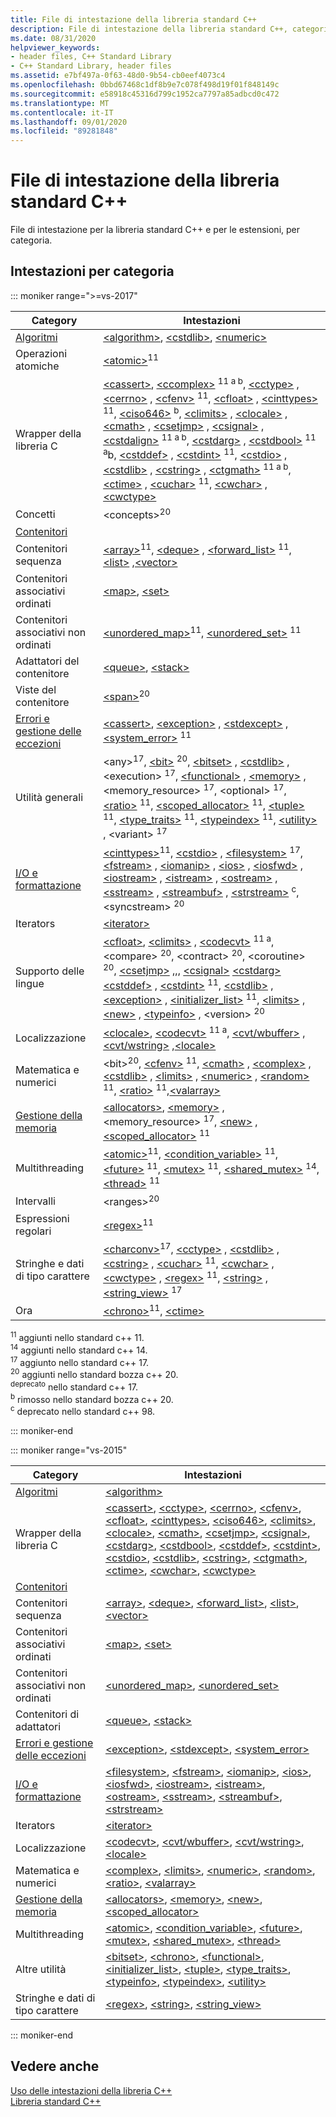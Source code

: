 ```yaml
---
title: File di intestazione della libreria standard C++
description: File di intestazione della libreria standard C++, categorizzati
ms.date: 08/31/2020
helpviewer_keywords:
- header files, C++ Standard Library
- C++ Standard Library, header files
ms.assetid: e7bf497a-0f63-48d0-9b54-cb0eef4073c4
ms.openlocfilehash: 0bbd67468c1df8b9e7c078f498d19f01f848149c
ms.sourcegitcommit: e58918c45316d799c1952ca7797a85adbcd0c472
ms.translationtype: MT
ms.contentlocale: it-IT
ms.lasthandoff: 09/01/2020
ms.locfileid: "89281848"
---
```

# <a name="c-standard-library-header-files"></a>File di intestazione della libreria standard C++

File di intestazione per la libreria standard C++ e per le estensioni, per categoria.

## <a name="headers-by-category"></a>Intestazioni per categoria

::: moniker range=">=vs-2017"

| Category | Intestazioni |
| - | - |
| [Algoritmi](../cpp/algorithms-modern-cpp.md) | [\<algorithm>](algorithm.md), [\<cstdlib>](cstdlib.md), [\<numeric>](numeric.md) |
| Operazioni atomiche |  [\<atomic>](atomic.md)<sup>11</sup> |
| Wrapper della libreria C | [\<cassert>](cassert.md), [\<ccomplex>](ccomplex.md) <sup>11 a b</sup>, [\<cctype>](cctype.md) , [\<cerrno>](cerrno.md) , [\<cfenv>](cfenv.md) <sup>11</sup>, [\<cfloat>](cfloat.md) , [\<cinttypes>](cinttypes.md) <sup>11</sup>, [\<ciso646>](ciso646.md) <sup>b</sup>, [\<climits>](climits.md) , [\<clocale>](clocale.md) , [\<cmath>](cmath.md) , [\<csetjmp>](csetjmp.md) , [\<csignal>](csignal.md) , [\<cstdalign>](cstdalign.md) <sup>11 a b</sup>, [\<cstdarg>](cstdarg.md) , [\<cstdbool>](cstdbool.md) <sup>11 a</sup>b, [\<cstddef>](cstddef.md) , [\<cstdint>](cstdint.md) <sup>11</sup>, [\<cstdio>](cstdio.md) , [\<cstdlib>](cstdlib.md) , [\<cstring>](cstring.md) , [\<ctgmath>](ctgmath.md) <sup>11 a b</sup>, [\<ctime>](ctime.md) , [\<cuchar>](cuchar.md) <sup>11</sup>, [\<cwchar>](cwchar.md) ,[\<cwctype>](cwctype.md) |
| Concetti | \<concepts><sup>20</sup> |
| [Contenitori](../cpp/containers-modern-cpp.md) | |
| Contenitori sequenza | [\<array>](array.md)<sup>11</sup>, [\<deque>](deque.md) , [\<forward_list>](forward-list.md) <sup>11</sup>, [\<list>](list.md) ,[\<vector>](vector.md) |
| Contenitori associativi ordinati| [\<map>](map.md), [\<set>](set.md) |
| Contenitori associativi non ordinati | [\<unordered_map>](unordered-map.md)<sup>11</sup>, [\<unordered_set>](unordered-set.md) <sup>11</sup> |
| Adattatori del contenitore | [\<queue>](queue.md), [\<stack>](stack.md) |
| Viste del contenitore | [\<span>](span.md)<sup>20</sup> |
| [Errori e gestione delle eccezioni](../cpp/errors-and-exception-handling-modern-cpp.md) | [\<cassert>](cassert.md), [\<exception>](exception.md) , [\<stdexcept>](stdexcept.md) , [\<system_error>](system-error.md) <sup>11</sup> |
| Utilità generali | \<any><sup>17</sup>, [\<bit>](bit.md) <sup>20</sup>, [\<bitset>](bitset.md) , [\<cstdlib>](cstdlib.md) , \<execution> <sup>17</sup>, [\<functional>](functional.md) , [\<memory>](memory.md) , \<memory_resource> <sup>17</sup>, \<optional> <sup>17</sup>, [\<ratio>](ratio.md) <sup>11</sup>, [\<scoped_allocator>](scoped-allocator.md) <sup>11</sup>, [\<tuple>](tuple.md) <sup>11</sup>, [\<type_traits>](type-traits.md) <sup>11</sup>, [\<typeindex>](typeindex.md) <sup>11</sup>, [\<utility>](utility.md) , \<variant> <sup>17</sup> |
| [I/O e formattazione](../text/string-and-i-o-formatting-modern-cpp.md) | [\<cinttypes>](cinttypes.md)<sup>11</sup>, [\<cstdio>](cstdio.md) , [\<filesystem>](filesystem.md) <sup>17</sup>, [\<fstream>](fstream.md) , [\<iomanip>](iomanip.md) , [\<ios>](ios.md) , [\<iosfwd>](iosfwd.md) , [\<iostream>](iostream.md) , [\<istream>](istream.md) , [\<ostream>](ostream.md) , [\<sstream>](sstream.md) , [\<streambuf>](streambuf.md) , [\<strstream>](strstream.md) <sup>c</sup>, \<syncstream> <sup>20</sup> |
| Iterators | [\<iterator>](iterator.md) |
| Supporto delle lingue | [\<cfloat>](cfloat.md), [\<climits>](climits.md) , [\<codecvt>](codecvt.md) <sup>11 a</sup>, \<compare> <sup>20</sup>, \<contract> <sup>20</sup>, \<coroutine> <sup>20</sup>, [\<csetjmp>](csetjmp.md) ,,, [\<csignal>](csignal.md) [\<cstdarg>](cstdarg.md) [\<cstddef>](cstddef.md) , [\<cstdint>](cstdint.md) <sup>11</sup>, [\<cstdlib>](cstdlib.md) , [\<exception>](exception.md) , [\<initializer_list>](initializer-list.md) <sup>11</sup>, [\<limits>](limits.md) , [\<new>](new.md) , [\<typeinfo>](typeinfo.md) , \<version> <sup>20</sup> |
| Localizzazione | [\<clocale>](clocale.md), [\<codecvt>](codecvt.md) <sup>11 a</sup>, [\<cvt/wbuffer>](cvt-wbuffer.md) , [\<cvt/wstring>](cvt-wstring.md) ,[\<locale>](locale.md) |
| Matematica e numerici | \<bit><sup>20</sup>, [\<cfenv>](cfenv.md) <sup>11</sup>, [\<cmath>](cmath.md) , [\<complex>](complex.md) , [\<cstdlib>](cstdlib.md) , [\<limits>](limits.md) , [\<numeric>](numeric.md) , [\<random>](random.md) <sup>11</sup>, [\<ratio>](ratio.md) <sup>11</sup>,[\<valarray>](valarray.md) |
| [Gestione della memoria](../cpp/smart-pointers-modern-cpp.md) | [\<allocators>](allocators-header.md), [\<memory>](memory.md) , \<memory_resource> <sup>17</sup>, [\<new>](new.md) , [\<scoped_allocator>](scoped-allocator.md) <sup>11</sup> |
| Multithreading | [\<atomic>](atomic.md)<sup>11</sup>, [\<condition_variable>](condition-variable.md) <sup>11</sup>, [\<future>](future.md) <sup>11</sup>, [\<mutex>](mutex.md) <sup>11</sup>, [\<shared_mutex>](shared-mutex.md) <sup>14</sup>, [\<thread>](thread.md) <sup>11</sup> |
| Intervalli | \<ranges><sup>20</sup> |
| Espressioni regolari | [\<regex>](regex.md)<sup>11</sup> |
| Stringhe e dati di tipo carattere | [\<charconv>](charconv.md)<sup>17</sup>, [\<cctype>](cctype.md) , [\<cstdlib>](cstdlib.md) , [\<cstring>](cstring.md) , [\<cuchar>](cuchar.md) <sup>11</sup>, [\<cwchar>](cwchar.md) , [\<cwctype>](cwctype.md) , [\<regex>](regex.md) <sup>11</sup>, [\<string>](string.md) , [\<string_view>](string-view.md) <sup>17</sup> |
| Ora | [\<chrono>](chrono.md)<sup>11</sup>, [\<ctime>](ctime.md) |

<sup>11</sup> aggiunti nello standard c++ 11. \
<sup>14</sup> aggiunti nello standard c++ 14. \
<sup>17</sup> aggiunto nello standard c++ 17. \
<sup>20</sup> aggiunti nello standard bozza c++ 20. \
<sup>deprecato</sup> nello standard c++ 17. \
<sup>b</sup> rimosso nello standard bozza c++ 20. \
<sup>c</sup> deprecato nello standard c++ 98.

::: moniker-end

::: moniker range="vs-2015"

|Category|Intestazioni|
|-|-|
|[Algoritmi](../cpp/algorithms-modern-cpp.md)|[\<algorithm>](algorithm.md)|
|Wrapper della libreria C|[\<cassert>](cassert.md), [\<cctype>](cctype.md), [\<cerrno>](cerrno.md), [\<cfenv>](cfenv.md), [\<cfloat>](cfloat.md), [\<cinttypes>](cinttypes.md), [\<ciso646>](ciso646.md), [\<climits>](climits.md), [\<clocale>](clocale.md), [\<cmath>](cmath.md), [\<csetjmp>](csetjmp.md), [\<csignal>](csignal.md), [\<cstdarg>](cstdarg.md), [\<cstdbool>](cstdbool.md), [\<cstddef>](cstddef.md), [\<cstdint>](cstdint.md), [\<cstdio>](cstdio.md), [\<cstdlib>](cstdlib.md), [\<cstring>](cstring.md), [\<ctgmath>](ctgmath.md), [\<ctime>](ctime.md), [\<cwchar>](cwchar.md), [\<cwctype>](cwctype.md)|
|[Contenitori](../cpp/containers-modern-cpp.md)||
|Contenitori sequenza|[\<array>](array.md), [\<deque>](deque.md), [\<forward_list>](forward-list.md), [\<list>](list.md), [\<vector>](vector.md)|
|Contenitori associativi ordinati| [\<map>](map.md), [\<set>](set.md)|
|Contenitori associativi non ordinati|[\<unordered_map>](unordered-map.md), [\<unordered_set>](unordered-set.md)|
|Contenitori di adattatori|[\<queue>](queue.md), [\<stack>](stack.md)|
|[Errori e gestione delle eccezioni](../cpp/errors-and-exception-handling-modern-cpp.md)|[\<exception>](exception.md), [\<stdexcept>](stdexcept.md), [\<system_error>](system-error.md)|
|[I/O e formattazione](../text/string-and-i-o-formatting-modern-cpp.md)|[\<filesystem>](filesystem.md), [\<fstream>](fstream.md), [\<iomanip>](iomanip.md), [\<ios>](ios.md), [\<iosfwd>](iosfwd.md), [\<iostream>](iostream.md), [\<istream>](istream.md), [\<ostream>](ostream.md), [\<sstream>](sstream.md), [\<streambuf>](streambuf.md), [\<strstream>](strstream.md)|
|Iterators|[\<iterator>](iterator.md)|
|Localizzazione|[\<codecvt>](codecvt.md), [\<cvt/wbuffer>](cvt-wbuffer.md), [\<cvt/wstring>](cvt-wstring.md), [\<locale>](locale.md)|
|Matematica e numerici|[\<complex>](complex.md), [\<limits>](limits.md), [\<numeric>](numeric.md), [\<random>](random.md), [\<ratio>](ratio.md), [\<valarray>](valarray.md)|
|[Gestione della memoria](../cpp/smart-pointers-modern-cpp.md)|[\<allocators>](allocators-header.md), [\<memory>](memory.md), [\<new>](new.md), [\<scoped_allocator>](scoped-allocator.md)|
|Multithreading|[\<atomic>](atomic.md), [\<condition_variable>](condition-variable.md), [\<future>](future.md), [\<mutex>](mutex.md), [\<shared_mutex>](shared-mutex.md), [\<thread>](thread.md)|
|Altre utilità|[\<bitset>](bitset.md), [\<chrono>](chrono.md), [\<functional>](functional.md), [\<initializer_list>](initializer-list.md), [\<tuple>](tuple.md), [\<type_traits>](type-traits.md), [\<typeinfo>](typeinfo.md), [\<typeindex>](typeindex.md), [\<utility>](utility.md)|
|Stringhe e dati di tipo carattere|[\<regex>](regex.md), [\<string>](string.md), [\<string_view>](string-view.md)

::: moniker-end

## <a name="see-also"></a>Vedere anche

[Uso delle intestazioni della libreria C++](using-cpp-library-headers.md)\
[Libreria standard C++](cpp-standard-library-reference.md)
